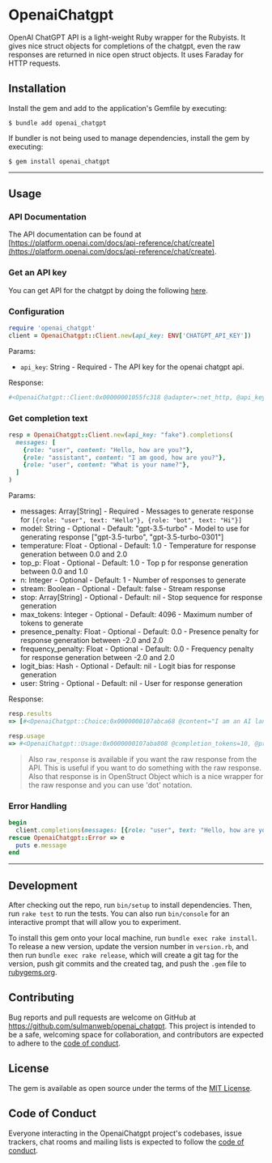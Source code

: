 # OpenaiChatgpt

OpenAI ChatGPT API is a light-weight Ruby wrapper for the Rubyists. It gives nice struct objects for completions of the chatgpt, even the raw responses are returned in nice open struct objects. It uses Faraday for HTTP requests.

## Installation

Install the gem and add to the application's Gemfile by executing:

    $ bundle add openai_chatgpt

If bundler is not being used to manage dependencies, install the gem by executing:

    $ gem install openai_chatgpt

---

## Usage

### API Documentation

The API documentation can be found at [https://platform.openai.com/docs/api-reference/chat/create](https://platform.openai.com/docs/api-reference/chat/create).

### Get an API key
You can get API for the chatgpt by doing the following [here](https://platform.openai.com/account/api-keys).

### Configuration

```ruby
require 'openai_chatgpt'
client = OpenaiChatgpt::Client.new(api_key: ENV['CHATGPT_API_KEY'])
```
Params:
- `api_key`: String - Required - The API key for the openai chatgpt api.

Response:
```ruby
#<OpenaiChatgpt::Client:0x00000001055fc318 @adapter=:net_http, @api_key="YOUR_API_KEY", @stubs=nil>
```

### Get completion text

```ruby
resp = OpenaiChatgpt::Client.new(api_key: "fake").completions(
  messages: [
    {role: "user", content: "Hello, how are you?"},
    {role: "assistant", content: "I am good, how are you?"},
    {role: "user", content: "What is your name?"},
  ]
)
```
Params:
- messages: Array[String] - Required - Messages to generate response for
   `[{role: "user", text: "Hello"}, {role: "bot", text: "Hi"}]`
- model: String - Optional - Default: "gpt-3.5-turbo" - Model to use for generating response
   ["gpt-3.5-turbo", "gpt-3.5-turbo-0301"]
- temperature: Float - Optional - Default: 1.0 - Temperature for response generation between 0.0 and 2.0
- top_p: Float - Optional - Default: 1.0 - Top p for response generation between 0.0 and 1.0
- n: Integer - Optional - Default: 1 - Number of responses to generate
- stream: Boolean - Optional - Default: false - Stream response
- stop: Array[String] - Optional - Default: nil - Stop sequence for response generation
- max_tokens: Integer - Optional - Default: 4096 - Maximum number of tokens to generate
- presence_penalty: Float - Optional - Default: 0.0 - Presence penalty for response generation between -2.0 and 2.0
- frequency_penalty: Float - Optional - Default: 0.0 - Frequency penalty for response generation between
   -2.0 and 2.0
- logit_bias: Hash - Optional - Default: nil - Logit bias for response generation
- user: String - Optional - Default: nil - User for response generation

Response:
```ruby
resp.results
=> [#<OpenaiChatgpt::Choice:0x0000000107abca68 @content="I am an AI language model created by Open", @index=0, @role="assistant">]
```
```ruby
resp.usage
=> #<OpenaiChatgpt::Usage:0x0000000107aba808 @completion_tokens=10, @prompt_tokens=36, @total_tokens=46>
```

> Also `raw_response` is available if you want the raw response from the API. This is useful if you want to do something with the raw response. Also that response is in OpenStruct Object which is a nice wrapper for the raw response and you can use 'dot' notation.

### Error Handling

```ruby
begin
  client.completions(messages: [{role: "user", text: "Hello, how are you?"}]) # this should be content instead of text
rescue OpenaiChatgpt::Error => e
  puts e.message
end
```

---

## Development

After checking out the repo, run `bin/setup` to install dependencies. Then, run `rake test` to run the tests. You can also run `bin/console` for an interactive prompt that will allow you to experiment.

To install this gem onto your local machine, run `bundle exec rake install`. To release a new version, update the version number in `version.rb`, and then run `bundle exec rake release`, which will create a git tag for the version, push git commits and the created tag, and push the `.gem` file to [rubygems.org](https://rubygems.org).

## Contributing

Bug reports and pull requests are welcome on GitHub at https://github.com/sulmanweb/openai_chatgpt. This project is intended to be a safe, welcoming space for collaboration, and contributors are expected to adhere to the [code of conduct](https://github.com/sulmanweb/openai_chatgpt/blob/main/CODE_OF_CONDUCT.md).

## License

The gem is available as open source under the terms of the [MIT License](https://opensource.org/licenses/MIT).

## Code of Conduct

Everyone interacting in the OpenaiChatgpt project's codebases, issue trackers, chat rooms and mailing lists is expected to follow the [code of conduct](https://github.com/sulmanweb/openai_chatgpt/blob/main/CODE_OF_CONDUCT.md).
